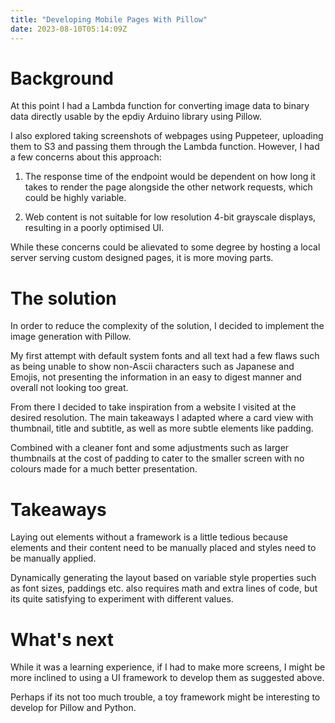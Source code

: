 ```yaml
---
title: "Developing Mobile Pages With Pillow"
date: 2023-08-10T05:14:09Z
---
```


# Background

At this point I had a Lambda function for converting image data to binary data directly usable by the epdiy Arduino library using Pillow.

I also explored taking screenshots of webpages using Puppeteer, uploading them to S3 and passing them through the Lambda function. 
However, I had a few concerns about this approach:

1) The response time of the endpoint would be dependent on how long it takes to render the page alongside the other network requests, which could be highly variable.

2) Web content is not suitable for low resolution 4-bit grayscale displays, resulting in a poorly optimised UI.

While these concerns could be alievated to some degree by hosting a local server serving custom designed pages, it is more moving parts.

# The solution

In order to reduce the complexity of the solution, I decided to implement the image generation with Pillow.

My first attempt with default system fonts and all text had a few flaws such as being unable to show non-Ascii characters such as Japanese and Emojis, not presenting the information in an easy to digest manner and overall not looking too great.

From there I decided to take inspiration from a website I visited at the desired resolution. The main takeaways I adapted where a card view with thumbnail, title and subtitle, as well as more subtle elements like padding.

Combined with a cleaner font and some adjustments such as larger thumbnails at the cost of padding to cater to the smaller screen with no colours made for a much better presentation.

# Takeaways

Laying out elements without a framework is a little tedious because elements and their content need to be manually placed and styles need to be manually applied.

Dynamically generating the layout based on variable style properties such as font sizes, paddings etc. also requires math and extra lines of code, but its quite satisfying to experiment with different values.

# What's next

While it was a learning experience, if I had to make more screens, I might be more inclined to using a UI framework to develop them as suggested above.

Perhaps if its not too much trouble, a toy framework might be interesting to develop for Pillow and Python.